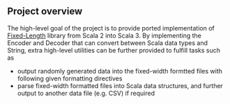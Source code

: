 ## Project overview
The high-level goal of the project is to provide ported implementation of [Fixed-Length](https://github.com/atais/Fixed-Length/) library from Scala 2 into Scala 3. By implementing the Encoder and Decoder that
can convert between Scala data types and String, extra high-level utilities can be further provided to fulfill tasks such as 
- output randomly generated data into the fixed-width formtted files with following given formatting directives
- parse fixed-width formatted files into Scala data structures, and further output to another data file (e.g. CSV) if required